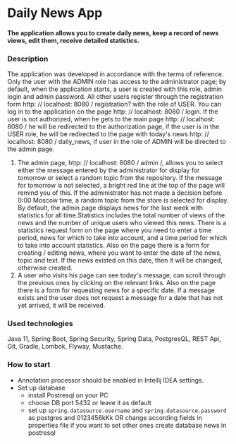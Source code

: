 # Daily News App 

#### The application allows you to create daily news, keep a record of news views, edit them, receive detailed statistics.

### Description

The application was developed in accordance with the terms of reference. Only the user with the ADMIN role has access to the administrator page; by default, when the application starts, a user is created with this role, admin login and admin password. All other users register through the registration form http: // localhost: 8080 / registration? with the role of USER. You can log in to the application on the page http: // localhost: 8080 / login. If the user is not authorized, when he gets to the main page http: // localhost: 8080 / he will be redirected to the authorization page, if the user is in the USER role, he will be redirected to the page with today's news http: // localhost: 8080 / daily_news, if user in the role of ADMIN will be directed to the admin page. 
1. The admin page, http: // localhost: 8080 / admin /, allows you to select either the message entered by the administrator for display for tomorrow or select a random topic from the repository. If the message for tomorrow is not selected, a bright red line at the top of the page will remind you of this. If the administrator has not made a decision before 0:00 Moscow time, a random topic from the store is selected for display. By default, the admin page displays news for the last week with statistics for all time.Statistics includes the total number of views of the news and the number of unique users who viewed this news. There is a statistics request form on the page where you need to enter a time period, news for which to take into account, and a time period for which to take into account statistics. Also on the page there is a form for creating / editing news, where you want to enter the date of the news, topic and text. If the news existed on this date, then it will be changed, otherwise created.
2. A user who visits his page can see today's message, can scroll through the previous ones by clicking on the relevant links. Also on the page there is a form for requesting news for a specific date. If a message exists and the user does not request a message for a date that has not yet arrived, it will be received.

### Used technologies
Java 11, Spring Boot, Spring Security, Spring Data, PostgresQL, REST Api, Git, Gradle, Lombok, Flyway, Mustache.

### How to start
* Annotation processor should be enabled in Intellij IDEA settings.
* Set up database
    * install Postresql on your PC
    * choose DB port 5432 or leave it as default
    * set up `spring.datasource.username` and `spring.datasource.password` as postgres and 0123456kKk OR change according fields in      properties file if you want to set other ones
create database news in postresql
